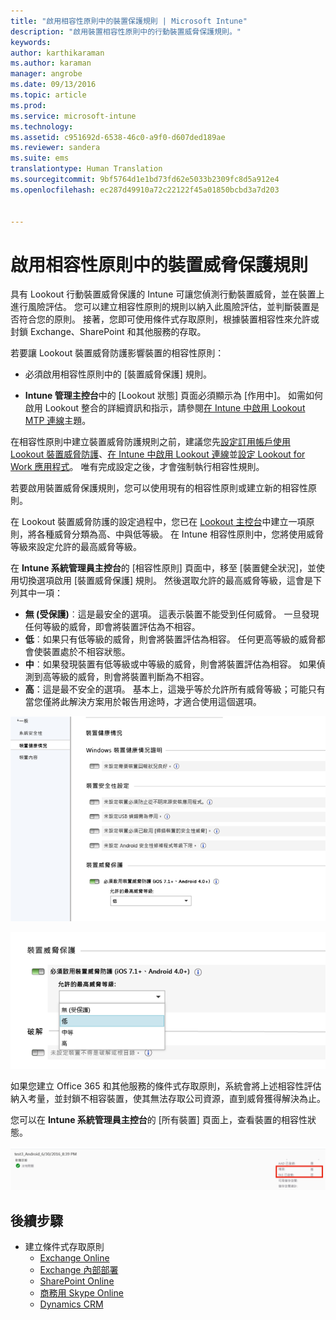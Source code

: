 ```yaml
---
title: "啟用相容性原則中的裝置保護規則 | Microsoft Intune"
description: "啟用裝置相容性原則中的行動裝置威脅保護規則。"
keywords: 
author: karthikaraman
ms.author: karaman
manager: angrobe
ms.date: 09/13/2016
ms.topic: article
ms.prod: 
ms.service: microsoft-intune
ms.technology: 
ms.assetid: c951692d-6538-46c0-a9f0-d607ded189ae
ms.reviewer: sandera
ms.suite: ems
translationtype: Human Translation
ms.sourcegitcommit: 9bf5764d1e1bd73fd62e5033b2309fc8d5a912e4
ms.openlocfilehash: ec287d49910a72c22122f45a01850bcbd3a7d203


---
```


# <a name="enable-device-threat-protection-rule-in-the-compliance-policy"></a>啟用相容性原則中的裝置威脅保護規則
具有 Lookout 行動裝置威脅保護的 Intune 可讓您偵測行動裝置威脅，並在裝置上進行風險評估。 您可以建立相容性原則的規則以納入此風險評估，並判斷裝置是否符合您的原則。 接著，您即可使用條件式存取原則，根據裝置相容性來允許或封鎖 Exchange、SharePoint 和其他服務的存取。

若要讓 Lookout 裝置威脅防護影響裝置的相容性原則：

* 必須啟用相容性原則中的 [裝置威脅保護] 規則。

* **Intune 管理主控台**中的 [Lookout 狀態] 頁面必須顯示為 [作用中]。 如需如何啟用 Lookout 整合的詳細資訊和指示，請參閱[在 Intune 中啟用 Lookout MTP 連線](enable-lookout-mtp-connection-in-intune.md)主題。


在相容性原則中建立裝置威脅防護規則之前，建議您先[設定訂用帳戶使用 Lookout 裝置威脅防護](set-up-your-subscription-with-lookout-mtp.md)、[在 Intune 中啟用 Lookout 連線](enable-lookout-mtp-connection-in-intune.md)並[設定 Lookout for Work 應用程式](configure-and-deploy-lookout-for-work-apps.md)。 唯有完成設定之後，才會強制執行相容性規則。

若要啟用裝置威脅保護規則，您可以使用現有的相容性原則或建立新的相容性原則。

在 Lookout 裝置威脅防護的設定過程中，您已在 [Lookout 主控台](https://aad.lookout.com)中建立一項原則，將各種威脅分類為高、中與低等級。 在 Intune 相容性原則中，您將使用威脅等級來設定允許的最高威脅等級。

在 **Intune 系統管理員主控台**的 [相容性原則] 頁面中，移至 [裝置健全狀況]，並使用切換選項啟用 [裝置威脅保護] 規則。 然後選取允許的最高威脅等級，這會是下列其中一項：
* **無 (受保護)**︰這是最安全的選項。  這表示裝置不能受到任何威脅。  一旦發現任何等級的威脅，即會將裝置評估為不相容。  
* **低**︰如果只有低等級的威脅，則會將裝置評估為相容。 任何更高等級的威脅都會使裝置處於不相容狀態。
* **中**︰如果發現裝置有低等級或中等級的威脅，則會將裝置評估為相容。 如果偵測到高等級的威脅，則會將裝置判斷為不相容。
* **高**：這是最不安全的選項。 基本上，這幾乎等於允許所有威脅等級；可能只有當您僅將此解決方案用於報告用途時，才適合使用這個選項。

![顯示裝置威脅保護規則設定的螢幕擷取畫面 ](../media/mtp/mtp-compliance-policy-rule.png)

![顯示裝置威脅保護規則設定之威脅等級選項的螢幕擷取畫面](../media/mtp/mtp-compliance-policy-setting.png)

如果您建立 Office 365 和其他服務的條件式存取原則，系統會將上述相容性評估納入考量，並封鎖不相容裝置，使其無法存取公司資源，直到威脅獲得解決為止。

您可以在 **Intune 系統管理員主控台**的 [所有裝置] 頁面上，查看裝置的相容性狀態。

![Intune 管理主控台中顯示裝置相容性狀態之 [裝置] 頁面的螢幕擷取畫面](../media/mtp/mtp-device-status-intune-console.png)

## <a name="next-steps"></a>後續步驟
* 建立條件式存取原則
  * [Exchange Online](restrict-access-to-exchange-online-with-microsoft-intune.md)
  * [Exchange 內部部署](restrict-access-to-exchange-onpremises-with-microsoft-intune.md)
  * [SharePoint Online](restrict-access-to-sharepoint-online-with-microsoft-intune.md)
  * [商務用 Skype Online](restrict-access-to-skype-for-business-online-with-microsoft-intune,md)
  * [Dynamics CRM](restrict-access-to-dynamics-crm-online-with-microsoft-intune.md)



<!--HONumber=Nov16_HO2-->


